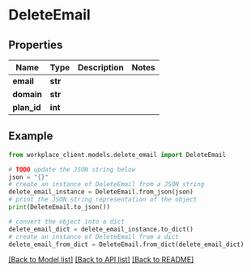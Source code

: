 # DeleteEmail


## Properties

Name | Type | Description | Notes
------------ | ------------- | ------------- | -------------
**email** | **str** |  | 
**domain** | **str** |  | 
**plan_id** | **int** |  | 

## Example

```python
from workplace_client.models.delete_email import DeleteEmail

# TODO update the JSON string below
json = "{}"
# create an instance of DeleteEmail from a JSON string
delete_email_instance = DeleteEmail.from_json(json)
# print the JSON string representation of the object
print(DeleteEmail.to_json())

# convert the object into a dict
delete_email_dict = delete_email_instance.to_dict()
# create an instance of DeleteEmail from a dict
delete_email_from_dict = DeleteEmail.from_dict(delete_email_dict)
```
[[Back to Model list]](../README.md#documentation-for-models) [[Back to API list]](../README.md#documentation-for-api-endpoints) [[Back to README]](../README.md)


